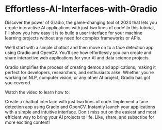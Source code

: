 # Effortless-AI-Interfaces-with-Gradio

Discover the power of Gradio, the game-changing tool of 2024 that lets you create interactive AI applications with just two lines of code! In this tutorial, I'll show you how easy it is to build a user interface for your machine learning projects without any need for complex frameworks or APIs.

We'll start with a simple chatbot and then move on to a face detection app using Gradio and OpenCV. You'll see how effortlessly you can create and share interactive web applications for your AI and data science projects.

Gradio simplifies the process of creating demos and applications, making it perfect for developers, researchers, and enthusiasts alike. Whether you're working on NLP, computer vision, or any other AI project, Gradio has got you covered.

Watch the video to learn how to:

Create a chatbot interface with just two lines of code.
Implement a face detection app using Gradio and OpenCV.
Instantly launch your applications with a simple and intuitive interface.
Don't miss out on the easiest and most efficient way to bring your AI projects to life. Like, share, and subscribe for more exciting content!
